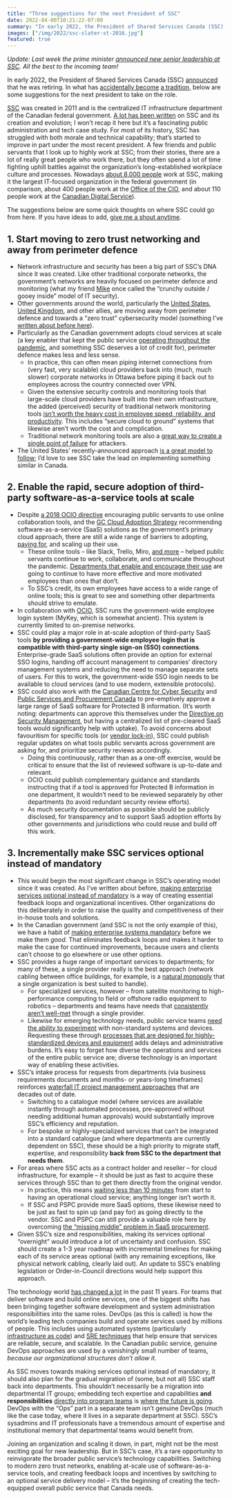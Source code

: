 ```yaml
---
title: "Three suggestions for the next President of SSC"
date: 2022-04-06T10:21:22-07:00
summary: "In early 2022, the President of Shared Services Canada (SSC) announced that he was retiring. In what has accidentally become a tradition, below are some suggestions for the next president to take on the role: start moving to zero trust networking and away from perimeter defence; enable the rapid, secure adoption of third-party software-as-a-service tools at scale; and incrementally make SSC services optional instead of mandatory."
images: ["/img/2022/ssc-slater-st-2016.jpg"]
featured: true
---
```


_Update: Last week the prime minister [announced new senior leadership at SSC](https://pm.gc.ca/en/news/news-releases/2022/04/01/prime-minister-announces-changes-senior-ranks-public-service). All the best to the incoming team!_

In early 2022, the President of Shared Services Canada (SSC) [announced](https://twitter.com/president_ssc/status/1483144589531914241) that he was retiring. In what has [accidentally become](/2019/12/26/suggestions-for-the-next-gc-cio/) [a tradition](/2021/09/18/suggestions-for-the-next-minister-of-digital-government/), below are some suggestions for the next president to take on the role.

[SSC](https://www.canada.ca/en/shared-services.html) was created in 2011 and is the centralized IT infrastructure department of the Canadian federal government. [A lot has been written](https://ottawacitizen.com/news/national/built-to-crash-the-ugly-sputtering-beginning-of-shared-services-and-how-politics-conspired-against-it) on SSC and its creation and evolution; I won’t recap it here but it’s a fascinating public administration and tech case study. For most of its history, SSC has struggled with both morale and technical capability; that’s started to improve in part under the most recent president. A few friends and public servants that I look up to highly work at SSC; from their stories, there are a lot of really great people who work there, but they often spend a lot of time fighting uphill battles against the organization’s long-established workplace culture and processes. Nowadays [about 8,000 people](https://www.canada.ca/en/shared-services/corporate/transparency/briefing-documents/minister-2021/book-one.html#toc1-8) work at SSC, making it the largest IT-focused organization in the federal government (in comparison, about 400 people work at the [Office of the CIO](https://www.canada.ca/en/treasury-board-secretariat/corporate/organization.html#ocio), and about 110 people work at the [Canadian Digital Service](https://digital.canada.ca/)).

The suggestions below are some quick thoughts on where SSC could go from here. If you have ideas to add, [give me a shout anytime](https://twitter.com/sboots).


## 1. Start moving to zero trust networking and away from perimeter defence

* Network infrastructure and security has been a big part of SSC’s DNA since it was created. Like other traditional corporate networks, the government’s networks are heavily focused on perimeter defence and monitoring (what my friend [Mike](https://twitter.com/dexterchief) once called the “crunchy outside / gooey inside” model of IT security). 
* Other governments around the world, particularly the [United States](https://www.whitehouse.gov/wp-content/uploads/2022/01/M-22-09.pdf), [United Kingdom](https://governmenttechnology.blog.gov.uk/2017/01/20/the-internet-is-ok/), and other allies, are moving away from perimeter defence and towards a “zero trust” cybersecurity model (something I’ve [written about before here](/2020/04/15/corporate-networks-are-not-the-future/)).
* Particularly as the Canadian government adopts cloud services at scale (a key enabler that kept the public service [operating throughout the pandemic](/2020/05/22/crisis-bureaucracies-and-change/), and something SSC deserves a lot of credit for), perimeter defence makes less and less sense. 
    * In practice, this can often mean piping internet connections from (very fast, very scalable) cloud providers back into (much, much slower) corporate networks in Ottawa before piping it back out to employees across the country connected over VPN. 
    * Given the extensive security controls and monitoring tools that large-scale cloud providers have built into their own infrastructure, the added (perceived) security of traditional network monitoring tools [isn’t worth the heavy cost in employee speed, reliability, and productivity](/2020/04/15/corporate-networks-are-not-the-future/). This includes “secure cloud to ground” systems that likewise aren’t worth the cost and complication.
    * Traditional network monitoring tools are also a [great way to create a single point of failure](https://www.vendorpedia.com/blog/solarwinds-impact-on-third-party-risk/) for attackers.
* The United States’ recently-announced approach [is a great model to follow](https://www.bastionzero.com/blog/i-read-the-federal-governments-zero-trust-memo-so-you-dont-have-to); I’d love to see SSC take the lead on implementing something similar in Canada.


## 2. Enable the rapid, secure adoption of third-party software-as-a-service tools at scale

* Despite [a 2018 OCIO directive](https://www.tbs-sct.gc.ca/pol/doc-eng.aspx?id=32588#cha5) encouraging public servants to use online collaboration tools, and the [GC Cloud Adoption Strategy](https://www.canada.ca/en/government/system/digital-government/digital-government-innovations/cloud-services/government-canada-cloud-adoption-strategy.html#toc6-3) recommending software-as-a-service (SaaS) solutions as the government’s primary cloud approach, there are still a wide range of barriers to adopting, [paying for](/2021/07/11/paying-for-low-cost-cloud-services-on-a-departmental-credit-card/), and scaling up their use. 
    * These online tools – like Slack, Trello, Miro, [and more](https://isthisblockedinmydepartment.ca/service) – helped public servants continue to work, collaborate, and communicate throughout the pandemic. [Departments that enable and encourage their use](/2022/01/01/is-this-blocked-in-my-department-2021-year-in-review/) are going to continue to have more effective and more motivated employees than ones that don’t.
    * To SSC’s credit, its own employees have access to a wide range of online tools; this is great to see and something other departments should strive to emulate.
* In collaboration with [OCIO](https://www.canada.ca/en/treasury-board-secretariat/corporate/organization.html#ocio), SSC runs the government-wide employee login system (MyKey, which is somewhat ancient). This system is currently limited to on-premise networks. 
* SSC could play a major role in at-scale adoption of third-party SaaS tools **by providing a government-wide employee login that is compatible with third-party single sign-on (SSO) connections**. Enterprise-grade SaaS solutions often provide an option for external SSO logins, handing off account management to companies’ directory management systems and reducing the need to manage separate sets of users. For this to work, the government-wide SSO login needs to be available to cloud services (and to use modern, extensible protocols).
* SSC could also work with the [Canadian Centre for Cyber Security](https://cyber.gc.ca/en/) and [Public Services and Procurement Canada](https://www.tpsgc-pwgsc.gc.ca/comm/index-eng.html) to pre-emptively approve a large range of SaaS software for Protected B information. (It’s worth noting: departments can approve this themselves under the [Directive on Security Management](https://www.tbs-sct.gc.ca/pol/doc-eng.aspx?id=32611), but having a centralized list of pre-cleared SaaS tools would significantly help with uptake). To avoid concerns about favouritism for specific tools (or [vendor lock-in](/2021/05/12/rule-number-one-avoid-vendor-lock-in/)), SSC could publish regular updates on what tools public servants across government are asking for, and prioritize security reviews accordingly. 
    * Doing this continuously, rather than as a one-off exercise, would be critical to ensure that the list of reviewed software is up-to-date and relevant.
    * OCIO could publish complementary guidance and standards instructing that if a tool is approved for Protected B information in one department, it wouldn’t need to be reviewed separately by other departments (to avoid redundant security review efforts). 
    * As much security documentation as possible should be publicly disclosed, for transparency and to support SaaS adoption efforts by other governments and jurisdictions who could reuse and build off this work.


## 3. Incrementally make SSC services optional instead of mandatory

* This would begin the most significant change in SSC’s operating model since it was created. As I’ve written about before, [making enterprise services optional instead of mandatory](/2021/02/14/if-you-want-enterprise-services-to-be-good-make-them-optional/) is a way of creating essential feedback loops and organizational incentives. Other organizations do this deliberately in order to raise the quality and competitiveness of their in-house tools and solutions.
* In the Canadian government (and SSC is not the only example of this), we have a habit of [making enterprise systems mandatory](/2020/02/04/perils-of-standardization/) before we make them _good_. That eliminates feedback loops and makes it harder to make the case for continued improvements, because users and clients can’t choose to go elsewhere or use other options.
* SSC provides a huge range of important services to departments; for many of these, a single provider really is the best approach (network cabling between office buildings, for example, is a [natural monopoly](https://en.wikipedia.org/wiki/Natural_monopoly) that a single organization is best suited to handle). 
    * For specialized services, however – from satellite monitoring to high-performance computing to field or offshore radio equipment to robotics – departments and teams have needs that [consistently aren’t well-met](https://nationalpost.com/pmn/news-pmn/canada-news-pmn/poor-it-support-hurting-canadian-military-operations-internal-review-finds) through a single provider. 
    * Likewise for emerging technology needs, public service teams [need the ability to experiment](/2021/10/31/rebranding-shadow-it/) with non-standard systems and devices. Requesting these through [processes that are designed for highly-standardized devices and equipment](https://federal-field-notes.ca/articles/2022-01-24-enterprise-the-wrong-bigger-picture/#a-better-principle-user-needs-over-consistency) adds delays and administrative burdens. It’s easy to forget how diverse the operations and services of the entire public service are; diverse technology is an important way of enabling these activities.
* SSC’s intake process for requests from departments (via business requirements documents and months- or years-long timeframes) reinforces [waterfall IT project management approaches](https://federal-field-notes.ca/articles/2022-03-22-move-fast-stay-safe/#mixing-oil-and-water-planning-for-spontaneity) that are decades out of date. 
    * Switching to a catalogue model (where services are available instantly through automated processes, pre-approved without needing additional human approvals) would substantially improve SSC’s efficiency and reputation.
    * For bespoke or highly-specialized services that can’t be integrated into a standard catalogue (and where departments are currently dependent on SSC), these should be a high priority to migrate staff, expertise, and responsibility **back from SSC to the department that needs them**.
* For areas where SSC acts as a contract holder and reseller – for cloud infrastructure, for example – it should be just as fast to acquire these services through SSC than to get them directly from the original vendor. 
    * In practice, this means [waiting less than 10 minutes](/2020/09/16/fake-cots-and-the-one-day-rule/) from start to having an operational cloud service; anything longer isn’t worth it.
    * If SSC and PSPC provide more SaaS options, these likewise need to be just as fast to spin up (and pay for) as going directly to the vendor. SSC and PSPC can still provide a valuable role here by overcoming [the “missing middle” problem in SaaS procurement](/2021/11/20/the-missing-middle-in-software-procurement/).
* Given SSC’s size and responsibilities, making its services optional “overnight” would introduce a lot of uncertainty and confusion. SSC should create a 1-3 year roadmap with incremental timelines for making each of its service areas optional (with any remaining exceptions, like physical network cabling, clearly laid out). An update to SSC’s enabling legislation or Order-in-Council directions would help support this approach.

The technology world [has changed a lot](https://snyk.io/blog/cloud-transforms-it-security-appsec/) in the past 11 years. For teams that deliver software and build online services, one of the biggest shifts has been bringing together software development and system administration responsibilities into the same roles. DevOps (as this is called) is how the world’s leading tech companies build and operate services used by millions of people. This includes using automated systems (particularly [infrastructure as code](https://en.wikipedia.org/wiki/Infrastructure_as_code)) and [SRE techniques](https://sre.google/sre-book/introduction/) that help ensure that services are reliable, secure, and scalable. In the Canadian public service, genuine DevOps approaches are used by a vanishingly small number of teams, _because our organizational structures don’t allow it_. 

As SSC moves towards making services optional instead of mandatory, it should also plan for the gradual migration of (some, but not all) SSC staff back into departments. This shouldn’t necessarily be a migration into departmental IT groups; embedding tech expertise and capabilities **and responsibilities** [directly into program teams](https://federal-field-notes.ca/articles/2022-03-22-move-fast-stay-safe/#empowered-teams-vs-oversight-committees) is [where the future is going](https://www.wsj.com/articles/get-rid-of-the-it-department-11637605133). DevOps with the “Ops” part in a separate team isn’t genuine DevOps (much like the case today, where it lives in a separate department at SSC). SSC’s sysadmins and IT professionals have a tremendous amount of expertise and institutional memory that departmental teams would benefit from.

Joining an organization and scaling it down, in part, might not be the most exciting goal for new leadership. But in SSC’s case, it’s a rare opportunity to reinvigorate the broader public service’s technology capabilities. Switching to modern zero trust networks, enabling at-scale use of software-as-a-service tools, and creating feedback loops and incentives by switching to an optional service delivery model – it’s the beginning of creating the tech-equipped overall public service that Canada needs.
